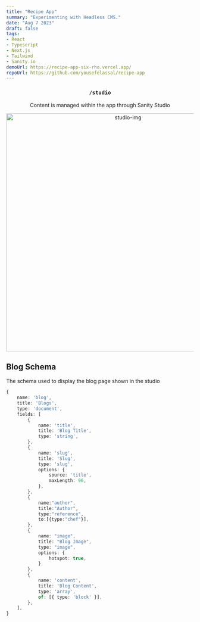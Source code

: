 ```yaml
---
title: "Recipe App"
summary: "Experimenting with Headless CMS."
date: "Aug 7 2023"
draft: false
tags:
- React
- Typescript
- Next.js
- Tailwind
- Sanity.io
demoUrl: https://recipe-app-six-rho.vercel.app/
repoUrl: https://github.com/yousefelassal/recipe-app
---
```


<div align="center">

<h3><code>/studio</code></h3>
<p>Content is managed within the app through Sanity Studio</p>
<img width="639" alt="studio-img" src="https://github.com/yousefelassal/recipe-app/assets/76617202/dcf11f90-9712-4203-b9c5-ccedaace590a">

</div>

## Blog Schema
The schema used to display the blog page shown in the studio

```ts
{
    name: 'blog',
    title: 'Blogs',
    type: 'document',
    fields: [
        {
            name: 'title',
            title: 'Blog Title',
            type: 'string',
        },
        {
            name: 'slug',
            title: 'Slug',
            type: 'slug',
            options: {
                source: 'title',
                maxLength: 96,
            },
        },
        {
            name:"author",
            title:"Author",
            type:"reference",
            to:[{type:"chef"}],
        },
        {
            name: "image",
            title: "Blog Image",
            type: "image",
            options: {
                hotspot: true,
            }
        },
        {
            name: 'content',
            title: 'Blog Content',
            type: 'array',
            of: [{ type: 'block' }],
        },
    ],
}
```
